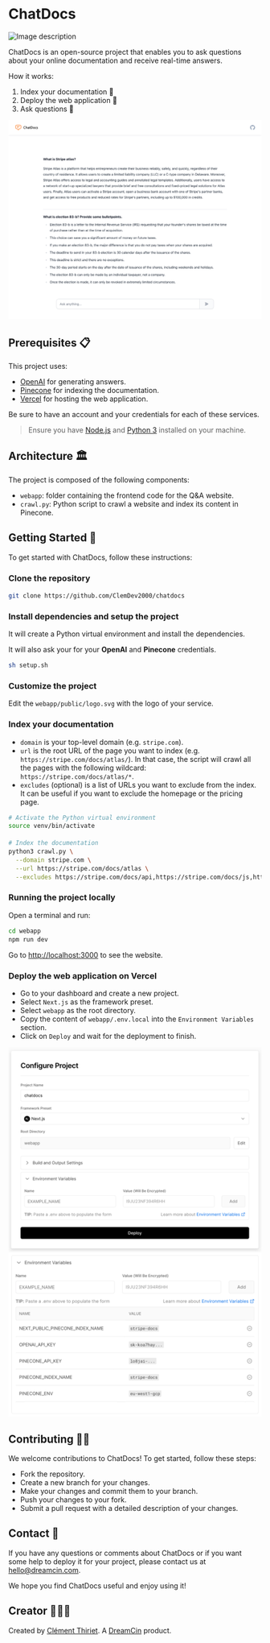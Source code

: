 # ChatDocs

<img src="assets/chatdocs.svg" alt="Image description" height="100"/>

ChatDocs is an open-source project that enables you to ask questions about your online documentation and receive real-time answers.

How it works:

1. Index your documentation 📝
2. Deploy the web application 🚀
3. Ask questions 🤔

![Stripe Atlas Showcase](assets/stripe-atlas-showcase.png)

## Prerequisites 📋

This project uses:

- [OpenAI](https://platform.openai.com/) for generating answers.
- [Pinecone](https://www.pinecone.io/) for indexing the documentation.
- [Vercel](https://vercel.com/) for hosting the web application.

Be sure to have an account and your credentials for each of these services.

> Ensure you have [Node.js](https://nodejs.org/en/) and [Python 3](https://www.python.org/) installed on your machine.

## Architecture 🏛️

The project is composed of the following components:

- `webapp`: folder containing the frontend code for the Q&A website.
- `crawl.py`: Python script to crawl a website and index its content in Pinecone.

## Getting Started 🚀

To get started with ChatDocs, follow these instructions:

### Clone the repository

```sh
git clone https://github.com/ClemDev2000/chatdocs
```

### Install dependencies and setup the project

It will create a Python virtual environment and install the dependencies.

It will also ask your for your **OpenAI** and **Pinecone** credentials.

```sh
sh setup.sh
```

### Customize the project

Edit the `webapp/public/logo.svg` with the logo of your service.

### Index your documentation

- `domain` is your top-level domain (e.g. `stripe.com`).
- `url` is the root URL of the page you want to index (e.g. `https://stripe.com/docs/atlas/`). In that case, the script will crawl all the pages with the following wildcard: `https://stripe.com/docs/atlas/*`.
- `excludes` (optional) is a list of URLs you want to exclude from the index. It can be useful if you want to exclude the homepage or the pricing page.

```sh
# Activate the Python virtual environment
source venv/bin/activate

# Index the documentation
python3 crawl.py \
  --domain stripe.com \
  --url https://stripe.com/docs/atlas \
  --excludes https://stripe.com/docs/api,https://stripe.com/docs/js,https://stripe.com/docs/cli
```

### Running the project locally

Open a terminal and run:

```sh
cd webapp
npm run dev
```

Go to [http://localhost:3000](http://localhost:3000) to see the website.

### Deploy the web application on Vercel

- Go to your dashboard and create a new project.
- Select `Next.js` as the framework preset.
- Select `webapp` as the root directory.
- Copy the content of `webapp/.env.local` into the `Environment Variables` section.
- Click on `Deploy` and wait for the deployment to finish.

![Vercel deployment](assets/vercel-setup.png)
![Environment variables](assets/vercel-env.png)

## Contributing 🧑‍💻

We welcome contributions to ChatDocs! To get started, follow these steps:

- Fork the repository.
- Create a new branch for your changes.
- Make your changes and commit them to your branch.
- Push your changes to your fork.
- Submit a pull request with a detailed description of your changes.

## Contact 🤙

If you have any questions or comments about ChatDocs or if you want some help to deploy it for your project, please contact us at [hello@dreamcin.com](mailto:hello@dreamcin.com).

We hope you find ChatDocs useful and enjoy using it!

## Creator 🧑🏼‍🎨

Created by [Clément Thiriet](https://cthiriet.com/). A [DreamCin](https://dreamcin.com/) product.
